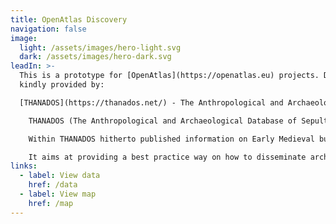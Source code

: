 ```yaml
---
title: OpenAtlas Discovery
navigation: false
image:
  light: /assets/images/hero-light.svg
  dark: /assets/images/hero-dark.svg
leadIn: >-
  This is a prototype for [OpenAtlas](https://openatlas.eu) projects. Demo data
  kindly provided by:

  [THANADOS](https://thanados.net/) - The Anthropological and Archaeological Database of Sepultures

	THANADOS (The Anthropological and Archaeological Database of Sepultures) deals with the digital collection and presentation of Early Medieval cemeteries in the area of present day Austria.

	Within THANADOS hitherto published information on Early Medieval burials was digitized and translated to English language. The data are mapped using the CIDOC CRM and provided online. The information can be explored via a digital catalogue and within an interactive map. Cartographic visualisations as well as charts and plots are created dynamically based on real archaeological research data.

	It aims at providing a best practice way on how to disseminate archaeological sources and research in the 21st century against the background of digital humanities.
links:
  - label: View data
    href: /data
  - label: View map
    href: /map
---
```


